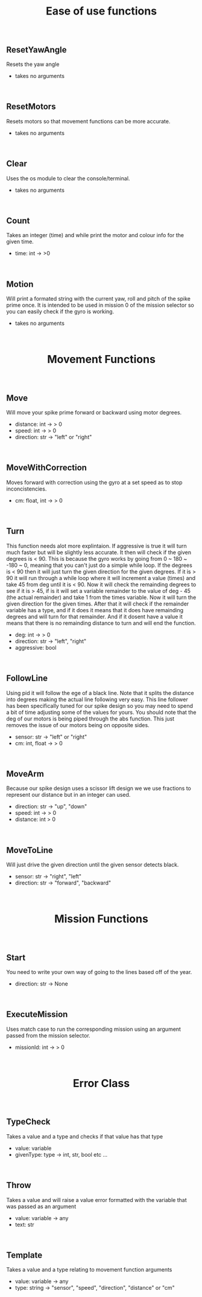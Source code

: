 
<h1 align="center">Ease of use functions <h3>

<br>

## ResetYawAngle
Resets the yaw angle

- takes no arguments

<br>

## ResetMotors
Resets motors so that movement functions can be more accurate.

- takes no arguments

<br>

## Clear
Uses the os module to clear the console/terminal.

- takes no arguments

<br>

## Count
Takes an integer (time) and while print the motor and colour info for the given time.

- time: int -> >0

<br>

## Motion
Will print a formated string with the current yaw, roll and pitch of the spike prime once. It is intended to be used in mission 0 of the mission selector so you can easily check if the gyro is working.

- takes no arguments

<br>

<h1 align="center">Movement Functions <h3>

<br>

## Move
Will move your spike prime forward or backward using motor degrees.

- distance: int -> > 0
- speed: int -> > 0
- direction: str -> "left" or "right"

<br>

## MoveWithCorrection
Moves forward with correction using the gyro at a set speed as to stop inconcistencies.

- cm: float, int -> > 0

<br>

## Turn
This function needs alot more explintaion. If aggressive is true it will turn much faster but will be slightly less accurate. It then will check if the given degrees is < 90. This is because the gyro works by going from 0 ~ 180 ~ -180 ~ 0, meaning that you can't just do a simple while loop. If the degrees is < 90 then it will just turn the given direction for the given degrees. If it is > 90 it will run through a while loop where it will increment a value (times) and take 45 from deg until it is < 90. Now it will check the remainding degrees to see if it is > 45, if is it will set a variable remainder to the value of deg - 45 (the actual remainder) and take 1 from the times variable. Now it will turn the given direction for the given times. After that it will check if the remainder variable has a type, and if it does it means that it does have remainding degrees and will turn for that remainder. And if it dosent have a value it means that there is no remainding distance to turn and will end the function.


- deg: int -> > 0
- direction: str -> "left", "right"
- aggressive: bool

<br>

## FollowLine
Using pid it will follow the ege of a black line. Note that it splits the distance into degrees making the actual line following very easy. This line follower has been specifically tuned for our spike design so you may need to spend a bit of time adjusting some of the values for yours. You should note that the deg of our motors is being piped through the abs function. This just removes the issue of our motors being on opposite sides.

- sensor: str -> "left" or "right"
- cm: int, float -> > 0

<br>

## MoveArm
Because our spike design uses a scissor lift design we we use fractions to represent our distance but in an integer can used.

- direction: str -> "up", "down"
- speed: int -> > 0
- distance: int > 0

<br>

## MoveToLine
Will just drive the given direction until the given sensor detects black.

- sensor: str -> "right", "left"
- direction: str -> "forward", "backward"

<br>

<h1 align="center">Mission Functions <h3>

<br>

## Start
You need to write your own way of going to the lines based off of the year.

- direction: str -> None

<br>

## ExecuteMission
Uses match case to run the corresponding mission using an argument passed from the mission selector.

- missionId: int -> > 0

<br>

<h1 align="center">Error Class <h3>

<br>

## TypeCheck
Takes a value and a type and checks if that value has that type

- value: variable
- givenType: type -> int, str, bool etc ...

<br>

## Throw
Takes a value and will raise a value error formatted with the variable that was passed as an argument

- value: variable -> any
- text: str

<br>

## Template
Takes a value and a type relating to movement function arguments

- value: variable -> any
- type: string -> "sensor", "speed", "direction", "distance" or "cm"

<br>
